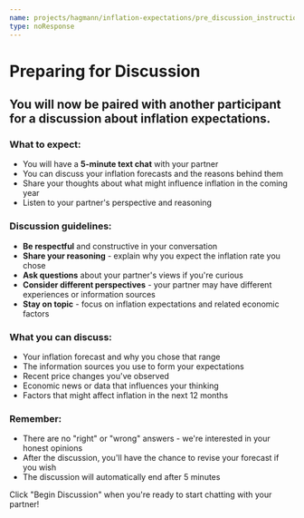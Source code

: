```yaml
---
name: projects/hagmann/inflation-expectations/pre_discussion_instructions.md
type: noResponse
---
```

# Preparing for Discussion

## You will now be paired with another participant for a discussion about inflation expectations.

### What to expect:
- You will have a **5-minute text chat** with your partner
- You can discuss your inflation forecasts and the reasons behind them
- Share your thoughts about what might influence inflation in the coming year
- Listen to your partner's perspective and reasoning

### Discussion guidelines:
- **Be respectful** and constructive in your conversation
- **Share your reasoning** - explain why you expect the inflation rate you chose
- **Ask questions** about your partner's views if you're curious
- **Consider different perspectives** - your partner may have different experiences or information sources
- **Stay on topic** - focus on inflation expectations and related economic factors

### What you can discuss:
- Your inflation forecast and why you chose that range
- The information sources you use to form your expectations
- Recent price changes you've observed
- Economic news or data that influences your thinking
- Factors that might affect inflation in the next 12 months

### Remember:
- There are no "right" or "wrong" answers - we're interested in your honest opinions
- After the discussion, you'll have the chance to revise your forecast if you wish
- The discussion will automatically end after 5 minutes

Click "Begin Discussion" when you're ready to start chatting with your partner! 